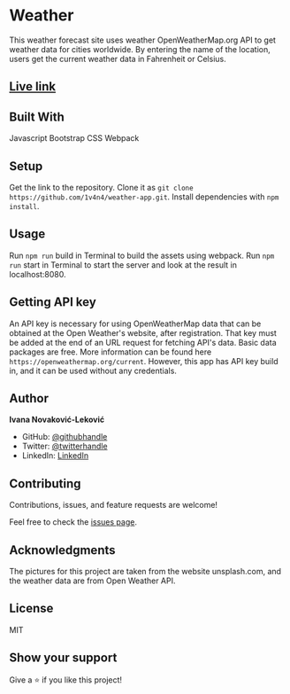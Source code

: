 # Weather
This weather forecast site uses weather OpenWeatherMap.org API to get weather data for cities worldwide. By entering the name of the location, users get the current weather data in Fahrenheit or Celsius.

## [Live link](https://1v4n4.github.io/weather-app/)

## Built With

  Javascript
  Bootstrap
  CSS
  Webpack

## Setup

  Get the link to the repository.
  Clone it as `git clone https://github.com/1v4n4/weather-app.git`.
  Install  dependencies with `npm install`.

## Usage

  Run `npm run` build in  Terminal to build the assets using webpack.
  Run `npm run` start in Terminal to start the server and look at the result in localhost:8080.

## Getting API key

  An API key is necessary for using OpenWeatherMap data that can be obtained at the Open Weather's website, after registration. That key must be added at the end of an URL request for fetching API's data. Basic data packages are free. More information can be found here `https://openweathermap.org/current`.
  However, this app has API key build in, and it can be used without any credentials.

## Author
**Ivana Novaković-Leković**

- GitHub: [@githubhandle](https://github.com/1v4n4)
- Twitter: [@twitterhandle](https://twitter.com/codeIv1)
- LinkedIn: [LinkedIn](https://www.linkedin.com/in/1v4n4/)


## Contributing

Contributions, issues, and feature requests are welcome!

Feel free to check the [issues page](https://github.com/1v4n4/weather-app/issues).

## Acknowledgments
The pictures for this project are taken from the website unsplash.com, and the weather data are from Open Weather API.

## License
MIT

## Show your support

Give a ⭐️ if you like this project!



